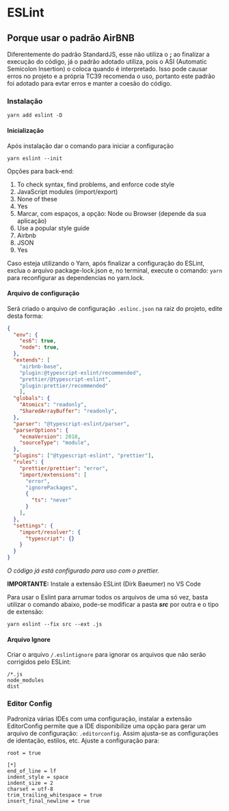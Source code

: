 # ESLint

## Porque usar o padrão AirBNB

Diferentemente do padrão StandardJS, esse não utiliza o **;** ao finalizar a execução do código, já o padrão adotado utiliza, pois o ASI (Automatic Semicolon Insertion) o coloca quando é interpretado.
Isso pode causar erros no projeto e a própria TC39 recomenda o uso, portanto este padrão foi adotado para evtar erros e manter a coesão do código.

### Instalação

```node
yarn add eslint -D
```

#### Inicialização

Após instalação dar o comando para iniciar a configuração

```node
yarn eslint --init
```

Opções para back-end:

1. To check syntax, find problems, and enforce code style
2. JavaScript modules (import/export)
3. None of these
4. Yes
5. Marcar, com espaços, a opção: Node ou Browser (depende da sua aplicação)
6. Use a popular style guide
7. Airbnb
8. JSON
9. Yes

Caso esteja utilizando o Yarn, após finalizar a configuração do ESLint, exclua o arquivo package-lock.json e, no terminal, execute o comando: `yarn` para reconfigurar as dependencias no yarn.lock.

#### Arquivo de configuração

Será criado o arquivo de configuração `.eslinc.json` na raiz do projeto, edite desta forma:

```json
{
  "env": {
    "es6": true,
    "node": true,
  },
  "extends": [
    "airbnb-base",
    "plugin:@typescript-eslint/recommended",
    "prettier/@typescript-eslint",
    "plugin:prettier/recommended"
    ],
  "globals": {
    "Atomics": "readonly",
    "SharedArrayBuffer": "readonly",
  },
  "parser": "@typescript-eslint/parser",
  "parserOptions": {
    "ecmaVersion": 2018,
    "sourceType": "module",
  },
  "plugins": ["@typescript-eslint", "prettier"],
  "rules": {
    "prettier/prettier": "error",
    "import/extensions": [
      "error",
      "ignorePackages",
      {
        "ts": "never"
      }
    ],
  },
  "settings": {
    "import/resolver": {
      "typescript": {}
    }
  }
}
```

_O código já está configurado para uso com o prettier._

**IMPORTANTE:** Instale a extensão ESLint (Dirk Baeumer) no VS Code

Para usar o Eslint para arrumar todos os arquivos de uma só vez, basta utilizar o comando abaixo, pode-se modificar a pasta **_src_** por outra e o tipo de extensão:

```node
yarn eslint --fix src --ext .js
```

#### Arquivo Ignore

Criar o arquivo `/.eslintignore` para ignorar os arquivos que não serão corrigidos pelo ESLint:

```ignore
/*.js
node_modules
dist
```

### Editor Config

Padroniza várias IDEs com uma configuração, instalar a extensão EditorConfig permite que a IDE disponibilize uma opção para gerar um arquivo de configuração: `.editorconfig`. Assim ajusta-se as configurações de identação, estilos, etc. Ajuste a configuração para:

```properties
root = true

[*]
end_of_line = lf
indent_style = space
indent_size = 2
charset = utf-8
trim_trailing_whitespace = true
insert_final_newline = true
```
